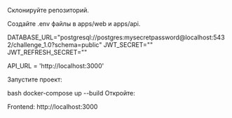 Склонируйте репозиторий.

Создайте .env файлы в apps/web и apps/api.

DATABASE_URL="postgresql://postgres:mysecretpassword@localhost:5432/challenge_1.0?schema=public"
JWT_SECRET=""
JWT_REFRESH_SECRET=""

API_URL = 'http://localhost:3000'

Запустите проект:

bash
docker-compose up --build
Откройте:

Frontend: http://localhost:3000